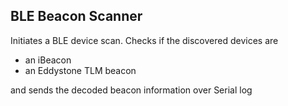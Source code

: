 ## BLE Beacon Scanner

Initiates a BLE device scan.
Checks if the discovered devices are
- an iBeacon
- an Eddystone TLM beacon

and sends the decoded beacon information over Serial log
